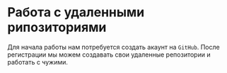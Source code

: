 # Работа с удаленными рипозиториями
Для начала работы нам потребуется создать акаунт на `GitHub`.
После регистрации мы можем создавать свои  удаленные репозитории и работать с чужими.